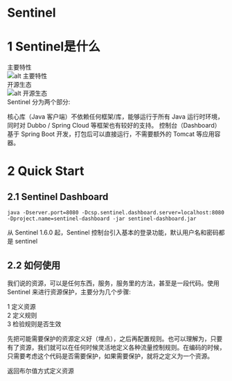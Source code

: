 # Sentinel


# 1 Sentinel是什么
主要特性  
![alt 主要特性](https://perday30kilo.github.io/sentinel1.png)   
开源生态  
![alt 开源生态](https://perday30kilo.github.io/sentinel2.png)    
Sentinel 分为两个部分:

核心库（Java 客户端）不依赖任何框架/库，能够运行于所有 Java 运行时环境，同时对 Dubbo / Spring Cloud 等框架也有较好的支持。
控制台（Dashboard）基于 Spring Boot 开发，打包后可以直接运行，不需要额外的 Tomcat 等应用容器。

# 2 Quick Start

## 2.1 Sentinel Dashboard

```
java -Dserver.port=8080 -Dcsp.sentinel.dashboard.server=localhost:8080 -Dproject.name=sentinel-dashboard -jar sentinel-dashboard.jar
```
从 Sentinel 1.6.0 起，Sentinel 控制台引入基本的登录功能，默认用户名和密码都是 sentinel


## 2.2 如何使用
我们说的资源，可以是任何东西，服务，服务里的方法，甚至是一段代码。使用 Sentinel 来进行资源保护，主要分为几个步骤:

1 定义资源  
2 定义规则   
3 检验规则是否生效  

先把可能需要保护的资源定义好（埋点），之后再配置规则。也可以理解为，只要有了资源，我们就可以在任何时候灵活地定义各种流量控制规则。在编码的时候，只需要考虑这个代码是否需要保护，如果需要保护，就将之定义为一个资源。


返回布尔值方式定义资源



